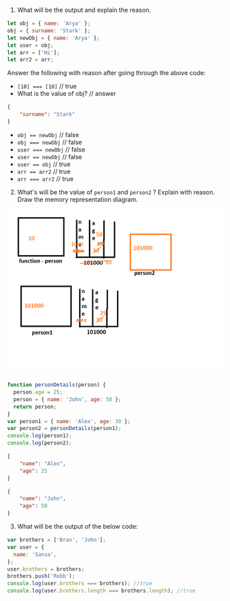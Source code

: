 1. What will be the output and explain the reason.

```js
let obj = { name: 'Arya' };
obj = { surname: 'Stark' };
let newObj = { name: 'Arya' };
let user = obj;
let arr = ['Hi'];
let arr2 = arr;
```

Answer the following with reason after going through the above code:

- `[10] === [10]` // true
- What is the value of obj? // answer

```json
{
    "surname": "Stark"
}
```
- `obj == newObj`  // false
- `obj === newObj` // false
- `user === newObj` // false
- `user == newObj` // false
- `user == obj` // true
- `arr == arr2` // true
- `arr === arr2` // true

2. What's will be the value of `person1` and `person2` ? Explain with reason. Draw the memory representation diagram.

![name](./hello.png)

```js
function personDetails(person) {
  person.age = 25;
  person = { name: 'John', age: 50 };
  return person;
}
var person1 = { name: 'Alex', age: 30 };
var person2 = personDetails(person1);
console.log(person1);
console.log(person2);
```
```json
{
    "name": "Alex",
    "age": 25
}
```

```json
{
    "name": "John",
    "age": 50
}
```
3. What will be the output of the below code:

```js
var brothers = ['Bran', 'John'];
var user = {
  name: 'Sansa',
};
user.brothers = brothers;
brothers.push('Robb');
console.log(user.brothers === brothers); //true
console.log(user.brothers.length === brothers.length); //true
```

